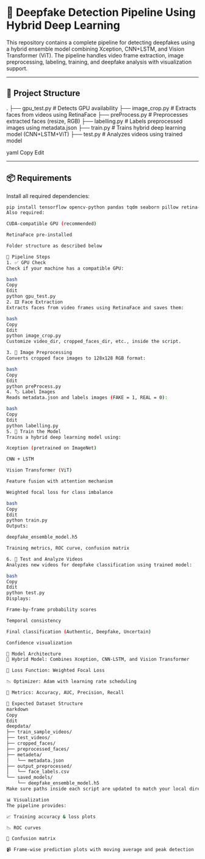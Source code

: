 # 🎥 Deepfake Detection Pipeline Using Hybrid Deep Learning

This repository contains a complete pipeline for detecting deepfakes using a hybrid ensemble model combining Xception, CNN+LSTM, and Vision Transformer (ViT). The pipeline handles video frame extraction, image preprocessing, labeling, training, and deepfake analysis with visualization support.

---

## 📁 Project Structure

.
├── gpu_test.py # Detects GPU availability
├── image_crop.py # Extracts faces from videos using RetinaFace
├── preProcess.py # Preprocesses extracted faces (resize, RGB)
├── labelling.py # Labels preprocessed images using metadata.json
├── train.py # Trains hybrid deep learning model (CNN+LSTM+ViT)
├── test.py # Analyzes videos using trained model

yaml
Copy
Edit

---

## 📦 Requirements

Install all required dependencies:

```bash
pip install tensorflow opencv-python pandas tqdm seaborn pillow retina-face tensorflow-addons
Also required:

CUDA-compatible GPU (recommended)

RetinaFace pre-installed

Folder structure as described below

🚀 Pipeline Steps
1. ✅ GPU Check
Check if your machine has a compatible GPU:

bash
Copy
Edit
python gpu_test.py
2. 🎞️ Face Extraction
Extracts faces from video frames using RetinaFace and saves them:

bash
Copy
Edit
python image_crop.py
Customize video_dir, cropped_faces_dir, etc., inside the script.

3. 🧼 Image Preprocessing
Converts cropped face images to 128x128 RGB format:

bash
Copy
Edit
python preProcess.py
4. 🏷️ Label Images
Reads metadata.json and labels images (FAKE = 1, REAL = 0):

bash
Copy
Edit
python labelling.py
5. 🧠 Train the Model
Trains a hybrid deep learning model using:

Xception (pretrained on ImageNet)

CNN + LSTM

Vision Transformer (ViT)

Feature fusion with attention mechanism

Weighted focal loss for class imbalance

bash
Copy
Edit
python train.py
Outputs:

deepfake_ensemble_model.h5

Training metrics, ROC curve, confusion matrix

6. 🔬 Test and Analyze Videos
Analyzes new videos for deepfake classification using trained model:

bash
Copy
Edit
python test.py
Displays:

Frame-by-frame probability scores

Temporal consistency

Final classification (Authentic, Deepfake, Uncertain)

Confidence visualization

🧠 Model Architecture
🔗 Hybrid Model: Combines Xception, CNN-LSTM, and Vision Transformer

🎯 Loss Function: Weighted Focal Loss

📉 Optimizer: Adam with learning rate scheduling

🧮 Metrics: Accuracy, AUC, Precision, Recall

📂 Expected Dataset Structure
markdown
Copy
Edit
deepdata/
├── train_sample_videos/
├── test_videos/
├── cropped_faces/
├── preprocessed_faces/
├── metadeta/
│   └── metadata.json
├── output_preprocessed/
│   └── face_labels.csv
└── saved_models/
    └── deepfake_ensemble_model.h5
Make sure paths inside each script are updated to match your local directory.

📊 Visualization
The pipeline provides:

📈 Training accuracy & loss plots

📉 ROC curves

🧩 Confusion matrix

📹 Frame-wise prediction plots with moving average and peak detection
